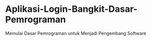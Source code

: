 # Aplikasi-Login-Bangkit-Dasar-Pemrograman
Memulai Dasar Pemrograman untuk Menjadi Pengembang Software
